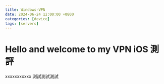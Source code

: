 ```yaml
---
title: Windows-VPN
date: 2024-06-24 12:00:00 +0800
categories: [device]
tags: [servers]
---
```



# Hello and welcome to my VPN iOS 測評
xxxxxxxxxxx 測試測試測試